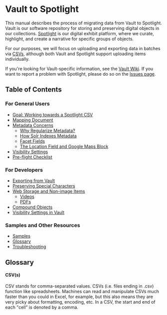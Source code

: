# Vault to Spotlight

This manual describes the process of migrating data from Vault to Spotlight. Vault is our software repository for storing and preserving digital objects in our collections. [Spotlight](https://exhibits.library.uvic.ca/) is our digital exhibit platform, where we curate, highlight, and create a narrative for specific groups of objects.

For our purposes, we will focus on uploading and exporting data in batches via [CSVs](#csv), although both Vault and Spotlight support uploading items individually.

If you're looking for Vault-specific information, see the [Vault Wiki](https://github.com/UVicLibrary/Vault/wiki). If you want to report a problem with Spotlight, please do so on the [Issues page](https://github.com/UVicLibrary/Spotlight2_custom/issues).

## Table of Contents

### For General Users
* [Goal: Working towards a Spotlight CSV]()
* [Mapping Document]()
* [Metadata Concerns]()
  * [Why Regularize Metadata?]()
  * [How Solr Indexes Metadata]()
  * [Facet Fields]()
  * [The Location Field and Google Maps Block]()
* [Visibility Settings]()
* [Pre-flight Checklist]()

### For Developers
* [Exporting from Vault]()
* [Preserving Special Characters]()
* [Web Storage and Non-image Items]()
  * [Videos]()
  * [PDFs]()
* [Compound Objects]()
* [Visibility Settings in Vault]()

### Samples and Other Resources
* [Samples]()
* [Glossary](#glossary)
* [Troubleshooting]()

## Glossary

#### CSV(s)
CSV stands for comma-separated values. CSVs (i.e. files ending in .csv) function like spreadsheets. Machines can read and manipulate CSVs much faster than you could in Excel, for example, but this also means they are very picky about formatting, encoding, etc. In a CSV, the start and end of each "cell" is denoted by a comma.
